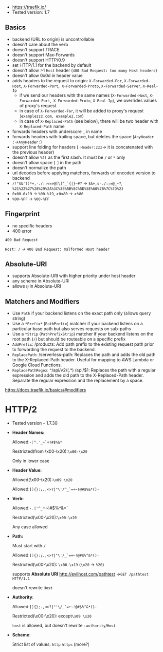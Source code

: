 - https://traefik.io/
- Tested version: 1.7

## Basics
- backend (URL to origin) is uncontrollable 
- doesn't care about the verb 
- doesn't support TRACE
- doesn't support  Max-Forwards
- doesn't support HTTP/0.9
- set HTTP/1.1 for the backend by default
- doesn't allow >1 `Host` header (`400 Bad Request: too many Host headers`)
- doesn't allow 0x0d in header value
- adds headers to the request to origin: `X-Forwarded-For`, `X-Forwarded-Host`, `X-Forwarded-Port`,` X-Forwarded-Proto`, `X-Forwarded-Server`, `X-Real-Ip`
  - if we send our headers with the same names (`X-Forwarded-Host`, `X-Forwarded-Port`,` X-Forwarded-Proto`, `X-Real-Ip`), we overrides values of proxy's request
  - in case of `X-Forwarded-For`, it will be added to proxy's request (`examplezzz.com, example2.com`)
  - in case of `X-Replaced-Path` (see below), there will be two header with `X-Replaced-Path` name
- forwards headers with underscore `_` in name
- forwards headers with trailing space, but deletes the space (`AnyHeader :`->`AnyHeader:`)
- support line folding for headers (` Header:zzz`-> it is concatenated with the previous header)
- doesn't allow `%2f` as the first slash. It must be `/` or `*` only
- doesn't allow space (` `) in the path
- doesn't normalize the path
- url decodes before applying matchers, forwards url encoded version to backend
- ``/!"$&'()*+,-./:;<=>@[\]^_`{|}~#?``  -> ``$&+,s-./:;=@_~?``, `%21%22%27%28%29%2A%3C%3E%5B%5C%5D%5E%60%7B%7C%7D%23`
- `0x00-0x19` -> `%00-%19`,  >`0x80` -> >`%80`
- `%00-%FF` -> `%00-%FF`

## Fingerprint
- no specific headers
- 400 error
```
400 Bad Request
```
`Host: /` -> `400 Bad Request: malformed Host header`
## Absolute-URI
- supports Absolute-URI with higher priority under host header
- any scheme in Absolute-URI
- allows `@` in Absolute-URI

## Matchers and Modifiers
- Use `Path` if your backend listens on the exact path only (allows query string)
- Use a `*Prefix*` (`PathPrefix`) matcher if your backend listens on a particular base path but also serves requests on sub-paths
- Use a `*Strip` (`PathPrefixStrip`) matcher if your backend listens on the root path (`/`) but should be routeable on a specific prefix
- `AddPrefix`: /products: Add path prefix to the existing request path prior to forwarding the request to the backend.
- `ReplacePath`: /serverless-path: Replaces the path and adds the old path to the X-Replaced-Path header. Useful for mapping to AWS Lambda or Google Cloud Functions.
- `ReplacePathRegex`: ^/api/v2/(.*) /api/$1: Replaces the path with a regular expression and adds the old path to the X-Replaced-Path header. Separate the regular expression and the replacement by a space.

https://docs.traefik.io/basics/#modifiers

# HTTP/2
- Tested version - 1.7.30
- **Header Names:**

    Allowed:``-|^.'_~`+!#$%&*``

    Restricted(from \x00-\x20):`\x00-\x20` 

    Only in lower case

- **Header Value:**

    Allowed(\x00-\x20):`\x09 \x20`

    Allowed:``[]{}:;.,<>?|"\'/^_`=+~!@#$%&*()-``

- **Verb:**

    Allowed:`-.|'^_`+~!#$%^&*`

    Restricted(\x00-\x20):`\x00-\x20`

    Any case allowed

- **Path:**

    Must start with `/`

    Allowed:``[]{}:;.,<>?|"\'/_`=+~!@#$%^&*()-`` 

    Restricted(\x00-\x20): `\x00-\x19` (`\x20` → `%20`)

    supports **Absolute URI** http://evilhost.com/pathtest →`GET /pathtest HTTP/1.1`

    doesn't rewrite `Host`
- **Authority:**

    Allowed:``[]{};.,<>?|"'\/_`=+~!@#$%^&*()-``

    Restricted(\x00-\x20): except`\x09 \x20`

    `host` is allowed, but doesn't rewrite `:authority`/`Host`

- **Scheme:**

    Strict list of values: `http` `https` (more?)
